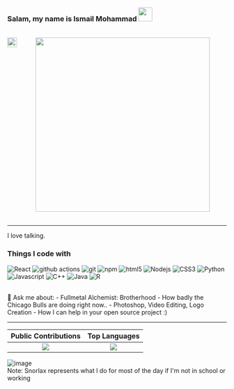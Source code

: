 ### Salam, my name is Ismail Mohammad  <img src="https://github.com/blackcater/blackcater/raw/main/images/Hi.gif" height="32"/>

<br/>
<a href="https://www.linkedin.com/in/ismail-mohammad-663780213/" target="_blank">
  <img align="left" alt="Ismail's LinkdeIn" width="22px" src="https://cdn.worldvectorlogo.com/logos/linkedin-icon-2.svg"/>
</a>

<div id="header" align="center">
  <img src="https://64.media.tumblr.com/e2e4d66f9b38602d500fa992267bfb9f/tumblr_p0crtocc781w4t58uo1_540.gifv" width="400"/>
</div>
<br>
<hr>
I love talking.
<br>
<h3>Things I code with</h3>
<p>
  <img alt="React" src="https://img.shields.io/badge/-React-45b8d8?style=flat-square&logo=react&logoColor=white" />
  <img alt="github actions" src="https://img.shields.io/badge/-Github_Actions-2088FF?style=flat-square&logo=github-actions&logoColor=white" />
  <img alt="git" src="https://img.shields.io/badge/-Git-F05032?style=flat-square&logo=git&logoColor=white" />
  <img alt="npm" src="https://img.shields.io/badge/-NPM-CB3837?style=flat-square&logo=npm&logoColor=white" />
  <img alt="html5" src="https://img.shields.io/badge/-HTML5-E34F26?style=flat-square&logo=html5&logoColor=white" />
  <img alt="Nodejs" src="https://img.shields.io/badge/-Nodejs-43853d?style=flat-square&logo=Node.js&logoColor=white" />
  <img alt = "CSS3" src ="https://img.shields.io/badge/css3-%231572B6.svg?style=for-the-badge&logo=css3&logoColor=white" />
  <img alt = "Python" src = />
  <img alt = "Javascript" src = />
  <img alt = "C++" src = />
  <img alt = "Java" src = />
  <img alt = "R" src = />
</p>



<br>
💬 Ask me about: 
- Fullmetal Alchemist: Brotherhood
- How badly the Chicago Bulls are doing right now..
- Photoshop, Video Editing, Logo Creation
- How I can help in your open source project :)

-------

Public Contributions             |  Top Languages
:-------------------------:|:-------------------------:
![](https://github-readme-stats.vercel.app/api?username=ismailooli&show_icons=true&count_private=true&bg_color=30,e96443,904e95&title_color=fff&text_color=fff)  |  ![](https://github-readme-stats.vercel.app/api/top-langs/?username=ismailooli&layout=compact&bg_color=30,e96443,904e95&title_color=fff&text_color=fff&hide=html,css)


<!--Pokemon Sprite-->
![image](https://raw.githubusercontent.com/PokeAPI/sprites/master/sprites/pokemon/143.png)
<br>
Note: Snorlax represents what I do for most of the day if I'm not in school or working
